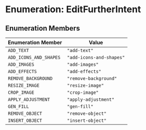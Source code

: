 # Enumeration: EditFurtherIntent

## Enumeration Members

| Enumeration Member | Value |
| ------ | ------ |
| `ADD_TEXT` | `"add-text"` |
| `ADD_ICONS_AND_SHAPES` | `"add-icons-and-shapes"` |
| `ADD_IMAGES` | `"add-images"` |
| `ADD_EFFECTS` | `"add-effects"` |
| `REMOVE_BACKGROUND` | `"remove-background"` |
| `RESIZE_IMAGE` | `"resize-image"` |
| `CROP_IMAGE` | `"crop-image"` |
| `APPLY_ADJUSTMENT` | `"apply-adjustment"` |
| `GEN_FILL` | `"gen-fill"` |
| `REMOVE_OBJECT` | `"remove-object"` |
| `INSERT_OBJECT` | `"insert-object"` |
